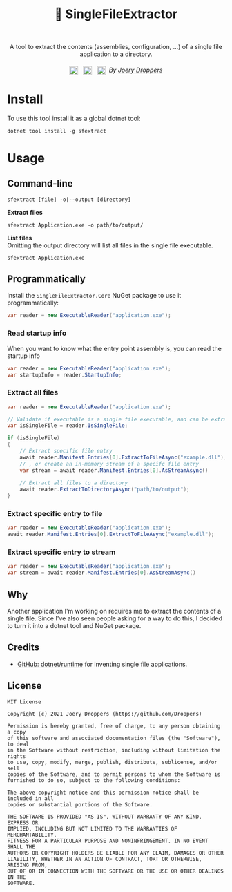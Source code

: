 <h1 align="center">📁 SingleFileExtractor</h1></br>
<p align="center">
  A tool to extract the contents (assemblies, configuration, ...) of a single file application to a directory.
</p>

<h6 align="center">
  <img src="https://img.shields.io/badge/License-MIT-yellow.svg" height="20" valign="middle">&nbsp;&nbsp;
  <a href="https://dotnet.microsoft.com/download" alt=".NET target"><img alt=".NET target" src="https://img.shields.io/badge/dynamic/xml?color=%23512bd4&label=target&query=%2F%2FTargetFramework%5B1%5D&url=https%3A%2F%2Fraw.githubusercontent.com%2FZacharyPatten%2FTowel%2Fmain%2FSources%2FTowel%2FTowel.csproj&logo=.net" title="Go To .NET Download" height="20" valign="middle"></a>&nbsp;&nbsp;
  <img src= "https://joery.nl/static/vector/logo.svg" height="20" valign="middle">&nbsp;&nbsp;By <a href="https://joery.nl">Joery Droppers</a>
</h6>

# Install
To use this tool install it as a global dotnet tool:
```
dotnet tool install -g sfextract
```

# Usage
## Command-line
```
sfextract [file] -o|--output [directory]
```

<b>Extract files</b><br>
```
sfextract Application.exe -o path/to/output/
```

<b>List files</b><br>
Omitting the output directory will list all files in the single file executable.
```
sfextract Application.exe
```

## Programmatically

Install the `SingleFileExtractor.Core` NuGet package to use it programmatically:
```csharp
var reader = new ExecutableReader("application.exe");
```

### Read startup info

When you want to know what the entry point assembly is, you can read the startup info

```cs
var reader = new ExecutableReader("application.exe");
var startupInfo = reader.StartupInfo;
```

### Extract all files

```cs
var reader = new ExecutableReader("application.exe");

// Validate if executable is a single file executable, and can be extracted
var isSingleFile = reader.IsSingleFile;

if (isSingleFile)
{
    // Extract specific file entry
    await reader.Manifest.Entries[0].ExtractToFileAsync("example.dll");
    // , or create an in-memory stream of a specifc file entry
    var stream = await reader.Manifest.Entries[0].AsStreamAsync()
    
    // Extract all files to a directory
    await reader.ExtractToDirectoryAsync("path/to/output");
}
```

### Extract specific entry to file

```cs
var reader = new ExecutableReader("application.exe");
await reader.Manifest.Entries[0].ExtractToFileAsync("example.dll");
```

### Extract specific entry to stream

```cs
var reader = new ExecutableReader("application.exe");
var stream = await reader.Manifest.Entries[0].AsStreamAsync()
```

## Why
Another application I'm working on requires me to extract the contents of a single file. Since I've also seen people asking for a way to do this, I decided to turn it into a dotnet tool and NuGet package.

## Credits
- [GitHub: dotnet/runtime](https://github.com/dotnet/runtime) for inventing single file applications.

## License
```
MIT License

Copyright (c) 2021 Joery Droppers (https://github.com/Droppers)

Permission is hereby granted, free of charge, to any person obtaining a copy
of this software and associated documentation files (the "Software"), to deal
in the Software without restriction, including without limitation the rights
to use, copy, modify, merge, publish, distribute, sublicense, and/or sell
copies of the Software, and to permit persons to whom the Software is
furnished to do so, subject to the following conditions:

The above copyright notice and this permission notice shall be included in all
copies or substantial portions of the Software.

THE SOFTWARE IS PROVIDED "AS IS", WITHOUT WARRANTY OF ANY KIND, EXPRESS OR
IMPLIED, INCLUDING BUT NOT LIMITED TO THE WARRANTIES OF MERCHANTABILITY,
FITNESS FOR A PARTICULAR PURPOSE AND NONINFRINGEMENT. IN NO EVENT SHALL THE
AUTHORS OR COPYRIGHT HOLDERS BE LIABLE FOR ANY CLAIM, DAMAGES OR OTHER
LIABILITY, WHETHER IN AN ACTION OF CONTRACT, TORT OR OTHERWISE, ARISING FROM,
OUT OF OR IN CONNECTION WITH THE SOFTWARE OR THE USE OR OTHER DEALINGS IN THE
SOFTWARE.
```

